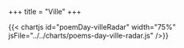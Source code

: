 +++
title = "Ville"
+++

{{< chartjs id="poemDay-villeRadar" width="75%" jsFile="../../charts/poems-day-ville-radar.js" />}}
